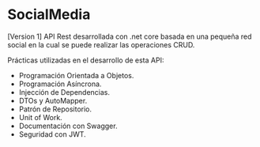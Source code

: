 # SocialMedia

[Version 1]
API Rest desarrollada con .net core basada en una pequeña red social en la cual se puede realizar las operaciones CRUD.

Prácticas utilizadas en el desarrollo de esta API:

- Programación Orientada a Objetos.
- Programación Asíncrona.
- Injección de Dependencias.
- DTOs y AutoMapper.
- Patrón de Repositorio.
- Unit of Work.
- Documentación con Swagger.
- Seguridad con JWT.
